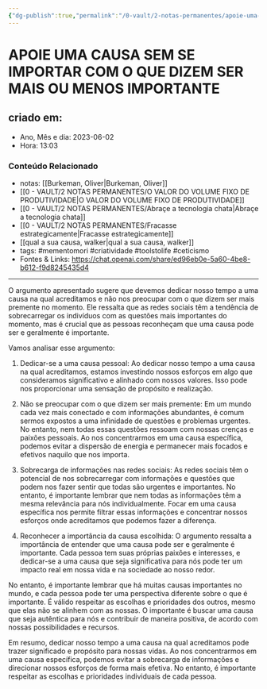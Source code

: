 ```yaml
---
{"dg-publish":true,"permalink":"/0-vault/2-notas-permanentes/apoie-uma-causa-sem-se-importar-com-o-que-dizem-ser-mais-ou-menos-importante/","tags":["permanente","mementomori","criatividade","toolstolife","ceticismo"],"dgHomeLink":true,"dgShowLocalGraph":true,"dgShowFileTree":true,"dgEnableSearch":true,"noteIcon":""}
---
```


# APOIE UMA CAUSA SEM SE IMPORTAR COM O QUE DIZEM SER MAIS OU MENOS IMPORTANTE

## criado em: 
-  Ano, Mês e dia: 2023-06-02
- Hora: 13:03

### Conteúdo Relacionado
- notas: [[Burkeman, Oliver\|Burkeman, Oliver]]
- [[0 - VAULT/2 NOTAS PERMANENTES/O VALOR DO VOLUME FIXO DE PRODUTIVIDADE\|O VALOR DO VOLUME FIXO DE PRODUTIVIDADE]]
- [[0 - VAULT/2 NOTAS PERMANENTES/Abraçe a tecnologia chata\|Abraçe a tecnologia chata]]
- [[0 - VAULT/2 NOTAS PERMANENTES/Fracasse estrategicamente\|Fracasse estrategicamente]]
- [[qual a sua causa, walker\|qual a sua causa, walker]]
- tags: #mementomori #criatividade #toolstolife #ceticismo 
- Fontes & Links: https://chat.openai.com/share/ed96eb0e-5a60-4be8-b612-f9d8245435d4
---

O argumento apresentado sugere que devemos dedicar nosso tempo a uma causa na qual acreditamos e não nos preocupar com o que dizem ser mais premente no momento. Ele ressalta que as redes sociais têm a tendência de sobrecarregar os indivíduos com as questões mais importantes do momento, mas é crucial que as pessoas reconheçam que uma causa pode ser e geralmente é importante.

Vamos analisar esse argumento:

1. Dedicar-se a uma causa pessoal:
Ao dedicar nosso tempo a uma causa na qual acreditamos, estamos investindo nossos esforços em algo que consideramos significativo e alinhado com nossos valores. Isso pode nos proporcionar uma sensação de propósito e realização.

2. Não se preocupar com o que dizem ser mais premente:
Em um mundo cada vez mais conectado e com informações abundantes, é comum sermos expostos a uma infinidade de questões e problemas urgentes. No entanto, nem todas essas questões ressoam com nossas crenças e paixões pessoais. Ao nos concentrarmos em uma causa específica, podemos evitar a dispersão de energia e permanecer mais focados e efetivos naquilo que nos importa.

3. Sobrecarga de informações nas redes sociais:
As redes sociais têm o potencial de nos sobrecarregar com informações e questões que podem nos fazer sentir que todas são urgentes e importantes. No entanto, é importante lembrar que nem todas as informações têm a mesma relevância para nós individualmente. Focar em uma causa específica nos permite filtrar essas informações e concentrar nossos esforços onde acreditamos que podemos fazer a diferença.

4. Reconhecer a importância da causa escolhida:
O argumento ressalta a importância de entender que uma causa pode ser e geralmente é importante. Cada pessoa tem suas próprias paixões e interesses, e dedicar-se a uma causa que seja significativa para nós pode ter um impacto real em nossa vida e na sociedade ao nosso redor.

No entanto, é importante lembrar que há muitas causas importantes no mundo, e cada pessoa pode ter uma perspectiva diferente sobre o que é importante. É válido respeitar as escolhas e prioridades dos outros, mesmo que elas não se alinhem com as nossas. O importante é buscar uma causa que seja autêntica para nós e contribuir de maneira positiva, de acordo com nossas possibilidades e recursos.

Em resumo, dedicar nosso tempo a uma causa na qual acreditamos pode trazer significado e propósito para nossas vidas. Ao nos concentrarmos em uma causa específica, podemos evitar a sobrecarga de informações e direcionar nossos esforços de forma mais efetiva. No entanto, é importante respeitar as escolhas e prioridades individuais de cada pessoa.